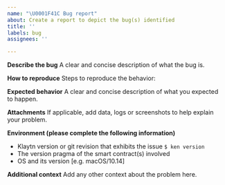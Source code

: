 ```yaml
---
name: "\U0001F41C Bug report"
about: Create a report to depict the bug(s) identified
title: ''
labels: bug
assignees: ''

---
```


**Describe the bug**
A clear and concise description of what the bug is.

**How to reproduce**
Steps to reproduce the behavior:

**Expected behavior**
A clear and concise description of what you expected to happen.

**Attachments**
If applicable, add data, logs or screenshots to help explain your problem.

**Environment (please complete the following information)**
 - Klaytn version or git revision that exhibits the issue `$ ken version`
 - The version pragma of the smart contract(s) involved
 - OS and its version [e.g. macOS/10.14]

**Additional context**
Add any other context about the problem here.
